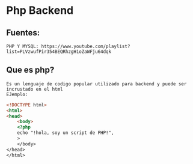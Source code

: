 # Php Backend
## Fuentes:
    PHP Y MYSQL: https://www.youtube.com/playlist?list=PLVzwufPir354BEQRhzgH1oZaWFju64dqk
## Que es php?
    Es un lenguaje de codigo popular utilizado para backend y puede ser incrustado en el html 
    EJemplo:

```html
<!DOCTYPE html>
<html>
<head>
    <body>
    <?php
    echo "!hola, soy un script de PHP!",
    >
    </body>
</head>
</html>
```